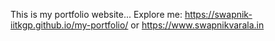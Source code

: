 This is my portfolio website... 
Explore me: https://swapnik-iitkgp.github.io/my-portfolio/ or https://www.swapnikvarala.in
